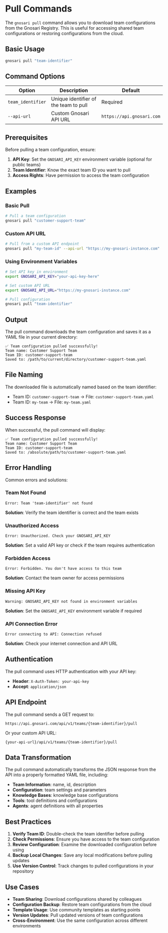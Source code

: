 # Pull Commands

The `gnosari pull` command allows you to download team configurations from the Gnosari Registry. This is useful for accessing shared team configurations or restoring configurations from the cloud.

## Basic Usage

```bash
gnosari pull "team-identifier"
```

## Command Options

| Option | Description | Default |
|--------|-------------|---------|
| `team_identifier` | Unique identifier of the team to pull | Required |
| `--api-url` | Custom Gnosari API URL | `https://api.gnosari.com` |

## Prerequisites

Before pulling a team configuration, ensure:

1. **API Key**: Set the `GNOSARI_API_KEY` environment variable (optional for public teams)
2. **Team Identifier**: Know the exact team ID you want to pull
3. **Access Rights**: Have permission to access the team configuration

## Examples

### Basic Pull

```bash
# Pull a team configuration
gnosari pull "customer-support-team"
```

### Custom API URL

```bash
# Pull from a custom API endpoint
gnosari pull "my-team-id" --api-url "https://my-gnosari-instance.com"
```

### Using Environment Variables

```bash
# Set API key in environment
export GNOSARI_API_KEY="your-api-key-here"

# Set custom API URL
export GNOSARI_API_URL="https://my-gnosari-instance.com"

# Pull configuration
gnosari pull "team-identifier"
```

## Output

The pull command downloads the team configuration and saves it as a YAML file in your current directory:

```
✅ Team configuration pulled successfully!
Team name: Customer Support Team
Team ID: customer-support-team
Saved to: /path/to/current/directory/customer-support-team.yaml
```

## File Naming

The downloaded file is automatically named based on the team identifier:
- Team ID: `customer-support-team` → File: `customer-support-team.yaml`
- Team ID: `my-team` → File: `my-team.yaml`

## Success Response

When successful, the pull command will display:

```
✅ Team configuration pulled successfully!
Team name: Customer Support Team
Team ID: customer-support-team
Saved to: /absolute/path/to/customer-support-team.yaml
```

## Error Handling

Common errors and solutions:

### Team Not Found
```
Error: Team 'team-identifier' not found
```
**Solution**: Verify the team identifier is correct and the team exists

### Unauthorized Access
```
Error: Unauthorized. Check your GNOSARI_API_KEY
```
**Solution**: Set a valid API key or check if the team requires authentication

### Forbidden Access
```
Error: Forbidden. You don't have access to this team
```
**Solution**: Contact the team owner for access permissions

### Missing API Key
```
Warning: GNOSARI_API_KEY not found in environment variables
```
**Solution**: Set the `GNOSARI_API_KEY` environment variable if required

### API Connection Error
```
Error connecting to API: Connection refused
```
**Solution**: Check your internet connection and API URL

## Authentication

The pull command uses HTTP authentication with your API key:

- **Header**: `X-Auth-Token: your-api-key`
- **Accept**: `application/json`

## API Endpoint

The pull command sends a GET request to:
```
https://api.gnosari.com/api/v1/teams/{team-identifier}/pull
```

Or your custom API URL:
```
{your-api-url}/api/v1/teams/{team-identifier}/pull
```

## Data Transformation

The pull command automatically transforms the JSON response from the API into a properly formatted YAML file, including:

- **Team Information**: name, id, description
- **Configuration**: team settings and parameters
- **Knowledge Bases**: knowledge base configurations
- **Tools**: tool definitions and configurations
- **Agents**: agent definitions with all properties

## Best Practices

1. **Verify Team ID**: Double-check the team identifier before pulling
2. **Check Permissions**: Ensure you have access to the team configuration
3. **Review Configuration**: Examine the downloaded configuration before using
4. **Backup Local Changes**: Save any local modifications before pulling updates
5. **Use Version Control**: Track changes to pulled configurations in your repository

## Use Cases

- **Team Sharing**: Download configurations shared by colleagues
- **Configuration Backup**: Restore team configurations from the cloud
- **Template Usage**: Use community templates as starting points
- **Version Updates**: Pull updated versions of team configurations
- **Cross-Environment**: Use the same configuration across different environments